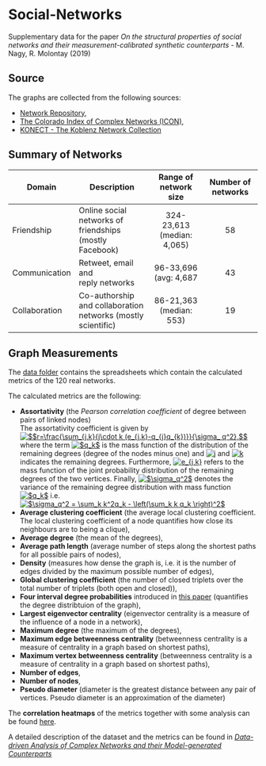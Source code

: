 # Social-Networks
Supplementary data for the paper *On the structural properties of social networks and their measurement-calibrated synthetic counterparts* - M. Nagy, R. Molontay (2019)


## Source
The graphs are collected from the following sources: 
* [Network Repository](http://networkrepository.com), 
* [The Colorado Index of Complex Networks (ICON)](http://networkrepository.com),  
* [KONECT - The Koblenz Network Collection](http://konect.uni-koblenz.de/)

## Summary of Networks


| Domain | Description | Range of network size | Number of networks |
|-----------------|--------------------------------------------------------------|:---------------------------------------:|:--------------:|
| Friendship | Online social networks of <br> friendships (mostly Facebook) | 324-23,613 <br> (median: 4,065) | 58 |
| Communication | Retweet, email and <br> reply networks | 96-33,696 <br> (avg: 4,687 | 43 |
| Collaboration | Co-authorship and collaboration <br> networks (mostly scientific) | 86-21,363 <br> (median: 553) | 19 |



## Graph Measurements
The [data folder](./data) contains the spreadsheets which contain the calculated metrics of the 120 real networks. 

The calculated metrics are the following:
- **Assortativity** (the *Pearson correlation coefficient* of degree between pairs of linked nodes) <br> 
The assortativity coefficient is given by  <a href="https://www.codecogs.com/eqnedit.php?latex=$$r=\frac{\sum_{j,k}{j\cdot&space;k&space;(e_{j,k}-q_{j}q_{k})}}{\sigma_&space;q^2},$$" target="_blank"><img src="https://latex.codecogs.com/gif.latex?$$r=\frac{\sum_{j,k}{j\cdot&space;k&space;(e_{j,k}-q_{j}q_{k})}}{\sigma_&space;q^2},$$" title="$$r=\frac{\sum_{j,k}{j\cdot k (e_{j,k}-q_{j}q_{k})}}{\sigma_ q^2},$$" /></a> where the term <a href="https://www.codecogs.com/eqnedit.php?latex=$q_k$" target="_blank"><img src="https://latex.codecogs.com/gif.latex?$q_k$" title="$q_k$" /></a> is the mass function of the distribution of the remaining degrees (degree of the nodes minus one) and <a href="https://www.codecogs.com/eqnedit.php?latex=j" target="_blank"><img src="https://latex.codecogs.com/gif.latex?j" title="j" /></a> and <a href="https://www.codecogs.com/eqnedit.php?latex=k" target="_blank"><img src="https://latex.codecogs.com/gif.latex?k" title="k" /></a> indicates the remaining degrees. Furthermore, <a href="https://www.codecogs.com/eqnedit.php?latex=e_{j,k}" target="_blank"><img src="https://latex.codecogs.com/gif.latex?e_{j,k}" title="e_{j,k}" /></a> refers to the mass function of the joint probability distribution of the remaining degrees of the two vertices. 
Finally, <a href="https://www.codecogs.com/eqnedit.php?latex=$\sigma_q^2$" target="_blank"><img src="https://latex.codecogs.com/gif.latex?$\sigma_q^2$" title="$\sigma_q^2$" /></a> denotes the variance of the remaining degree distribution with mass function <a href="https://www.codecogs.com/eqnedit.php?latex=$q_k$" target="_blank"><img src="https://latex.codecogs.com/gif.latex?$q_k$" title="$q_k$" /></a>   i.e. <a href="https://www.codecogs.com/eqnedit.php?latex=$\sigma_q^2&space;=&space;\sum_k&space;k^2q_k&space;-&space;\left(\sum_k&space;k&space;q_k&space;\right)^2$" target="_blank"><img src="https://latex.codecogs.com/gif.latex?$\sigma_q^2&space;=&space;\sum_k&space;k^2q_k&space;-&space;\left(\sum_k&space;k&space;q_k&space;\right)^2$" title="$\sigma_q^2 = \sum_k k^2q_k - \left(\sum_k k q_k \right)^2$" /></a>
- **Average clustering coefficient** (the average local clustering coefficient. The local clustering coefficient of a node  quantifies how close its neighbours are to being a clique), 
- **Average degree** (the mean of the degrees), 
- **Average path length** (average number of steps along the shortest paths for all possible pairs of nodes), 
- **Density** (measures how dense the graph is, i.e. it is the number of edges divided by the maximum possible number of edges), 
- **Global clustering coefficient** (the number of closed triplets over the total number of triplets (both open and closed)), 
- **Four interval degree probabilities** introduced in [this paper](https://ieeexplore.ieee.org/abstract/document/7000748) (quantifies the degree distribtuion of the graph),
- **Largest eigenvector centrality** (eigenvector centrality is a measure of the influence of a node in a network), 
- **Maximum degree** (the maximum of the degrees), 
- **Maximum edge betweenness centrality** (betweenness centrality is a measure of centrality in a graph based on shortest paths),
- **Maximum vertex betweenness centrality** (betweenness centrality is a measure of centrality in a graph based on shortest paths),
- **Number of edges**,
- **Number of nodes**, 
- **Pseudo diameter** (diameter is the greatest distance between any pair of vertices. Pseudo diameter is an approximation of the diameter)

The **correlation heatmaps** of the metrics together with some analysis can be found [here](./correlations.md).

A detailed description of the dataset and the metrics can be found in [*Data-driven Analysis of Complex Networks and their Model-generated Counterparts*](https://arxiv.org/abs/1810.08498)
